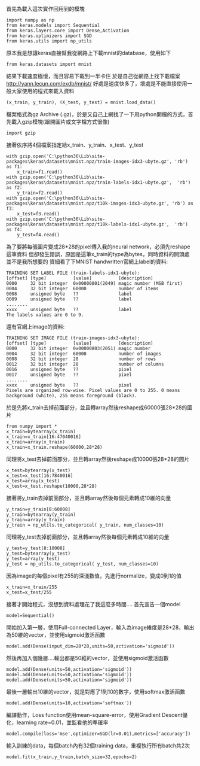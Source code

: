 首先為載入這次實作回用到的模塊
<pre><code>import numpy as np
from keras.models import Sequential
from keras.layers.core import Dense,Activation
from keras.optimizers import SGD
from keras.utils import np_utils</pre></code>
原本我是想讓keras直接幫我從網路上下載mnist的database，使用如下
<pre><code>from keras.datasets import mnist</pre></code>
結果下載速度極慢，而且容易下載到一半卡住
於是自己從網路上找下載檔案
<http://yann.lecun.com/exdb/mnist/>
好處是速度快多了，壞處是不能直接使用一般大家使用的程式來載入資料
<pre><code>(x_train, y_train), (X_test, y_test) = mnist.load_data()</pre></code>
檔案格式為gz Archive (.gz)，於是又自己上網找了一下用python開檔的方式，首先載入gzip模塊(跟開圖片或文字檔方式很像)
<pre><code>import gzip</pre></code>
接著依序將4個檔案指定給x_train、y_train、x_test、y_test
<pre><code>with gzip.open('C:\python36\Lib\site-packages\keras\datasets\mnist.npz/train-images-idx3-ubyte.gz', 'rb') as f1:
    x_train=f1.read()
with gzip.open('C:\python36\Lib\site-packages\keras\datasets\mnist.npz/train-labels-idx1-ubyte.gz',  'rb') as f2:
    y_train=f2.read()
with gzip.open('C:\python36\Lib\site-packages\keras\datasets\mnist.npz/t10k-images-idx3-ubyte.gz', 'rb') as f3:
    x_test=f3.read()
with gzip.open('C:\python36\Lib\site-packages\keras\datasets\mnist.npz/t10k-labels-idx1-ubyte.gz',  'rb') as f4:
    y_test=f4.read()</pre></code>
為了要將每張圖片變成28*28的pixel傳入我的neural network，必須先reshape這筆資料
但卻發生錯誤，原因是這筆x_train的type為bytes，同時資料的開頭處並不是我所想要的
資細看了下MNIST handwritten官網上label的資料:
<pre><code>TRAINING SET LABEL FILE (train-labels-idx1-ubyte):
[offset] [type]          [value]          [description] 
0000     32 bit integer  0x00000801(2049) magic number (MSB first) 
0004     32 bit integer  60000            number of items 
0008     unsigned byte   ??               label 
0009     unsigned byte   ??               label 
........ 
xxxx     unsigned byte   ??               label
The labels values are 0 to 9.</pre></code>
還有官網上image的資料:
<pre><code>TRAINING SET IMAGE FILE (train-images-idx3-ubyte):
[offset] [type]          [value]          [description] 
0000     32 bit integer  0x00000803(2051) magic number 
0004     32 bit integer  60000            number of images 
0008     32 bit integer  28               number of rows 
0012     32 bit integer  28               number of columns 
0016     unsigned byte   ??               pixel 
0017     unsigned byte   ??               pixel 
........ 
xxxx     unsigned byte   ??               pixel
Pixels are organized row-wise. Pixel values are 0 to 255. 0 means background (white), 255 means foreground (black).</pre></code>
於是先將x_train去掉前面部分，並且轉array然後reshape成60000張28*28的圖片
<pre><code>from numpy import *
x_train=bytearray(x_train)
x_train=x_train[16:47040016]
x_train=array(x_train)
x_train=x_train.reshape(60000,28*28)</pre></code>
同理將x_test去掉前面部分，並且轉array然後reshape成10000張28*28的圖片
<pre><code>x_test=bytearray(x_test)
x_test=x_test[16:7840016]
x_test=array(x_test)
x_test=x_test.reshape(10000,28*28)</pre></code>
接著將y_train去掉前面部分，並且轉array然後每個元素轉成10維的向量
<pre><code>y_train=y_train[8:60008]
y_train=bytearray(y_train)
y_train=array(y_train)
y_train = np_utils.to_categorical( y_train, num_classes=10)</pre></code>
同理將y_test去掉前面部分，並且轉array然後每個元素轉成10維的向量
<pre><code>y_test=y_test[8:10008]
y_test=bytearray(y_test)
y_test=array(y_test)
y_test = np_utils.to_categorical( y_test, num_classes=10)</pre></code>
因為image的每個pixel有255的深淺數值，先進行normalize，變成0到1的值
<pre><code>x_train=x_train/255
x_test=x_test/255</pre></code>
接著才開始程式，沒想到資料處理花了我這麼多時間....
首先宣告一個model
<pre><code>model=Sequential()</pre></code>
開始加入第一層，使用Full-connected Layer，輸入為image維度是28*28，輸出為50維的vector，並使用sigmoid激活函數
<pre><code>model.add(Dense(input_dim=28*28,units=50,activation='sigmoid'))</pre></code>
然後再加入個幾層....輸出都是50維的vector，並使用sigmoid激活函數
<pre><code>model.add(Dense(units=50,activation='sigmoid'))
model.add(Dense(units=50,activation='sigmoid'))
model.add(Dense(units=50,activation='sigmoid'))</pre></code>
最後一層輸出10維的vector，就是對應了1到10的數字，使用softmax激活函數
<pre><code>model.add(Dense(units=10,activation='softmax'))</pre></code>
編譯動作，Loss function使用mean-square-error，使用Gradient Descent優化，learning rate=0.01，並監看他的準確率
<pre><code>model.compile(loss='mse',optimizer=SGD(lr=0.01),metrics=['accuracy'])</pre></code>
輸入訓練的data，每個batch內有32個training data，重複執行所有batch共2次
<pre><code>model.fit(x_train,y_train,batch_size=32,epochs=2)</pre></code>


          

